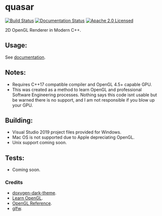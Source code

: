 # quasar
[![Build Status](https://ci.appveyor.com/api/projects/status/p5awyfachlfn70ch?svg=true)](https://ci.appveyor.com/project/reworks/quasar-c7jjt)
[![Documentation Status](https://travis-ci.org/DomRe/quasar.svg?branch=master)](https://domre.github.io/quasar/)
[![Apache 2.0 Licensed](https://img.shields.io/badge/license-apache-blue.svg)](./LICENSE.txt)

2D OpenGL Renderer in Modern C++.

## Usage:
See [documentation](https://domre.github.io/quasar/).

## Notes:
- Requires C++17 compatible compiler and OpenGL 4.5+ capable GPU.
- This was created as a method to learn OpenGL and professional Software Engineering processes. Nothing says this code isnt usable but be warned there is no support, and I am not responsible if you blow up your GPU.

## Building:
- Visual Studio 2019 project files provided for Windows.
- Mac OS is not supported due to Apple depreciating OpenGL.
- Unix support coming soon.

## Tests:
- Coming soon.

### Credits
* [doxygen-dark-theme](https://github.com/MaJerle/doxygen-dark-theme).
* [Learn OpenGL](https://learnopengl.com/).
* [OpenGL Reference](https://www.khronos.org/registry/OpenGL-Refpages/gl4/).
* [glfw](https://www.glfw.org/).